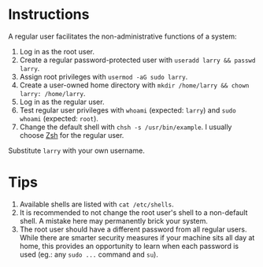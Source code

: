 # Instructions

A regular user facilitates the non-administrative functions of a system:

1. Log in as the root user.
2. Create a regular password-protected user with `useradd larry && passwd larry`.
3. Assign root privileges with `usermod -aG sudo larry`.
4. Create a user-owned home directory with `mkdir /home/larry && chown larry: /home/larry`.
5. Log in as the regular user.
6. Test regular user privileges with `whoami` (expected: `larry`) and `sudo whoami` (expected: `root`).
7. Change the default shell with `chsh -s /usr/bin/example`. I usually choose [Zsh](https://www.zsh.org) for the regular user.

Substitute `larry` with your own username.

# Tips

1. Available shells are listed with `cat /etc/shells`.
2. It is recommended to not change the root user's shell to a non-default shell. A mistake here may permanently brick your system.
3. The root user should have a different password from all regular users. While there are smarter security measures if your machine sits all day at home, this provides an opportunity to learn when each password is used (eg.: any `sudo ...` command and `su`).

